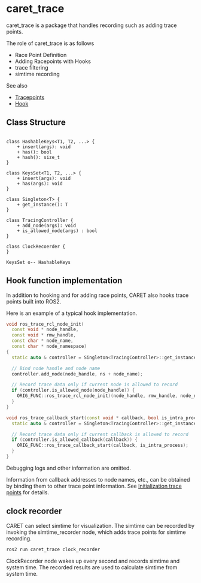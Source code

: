 # caret_trace

caret_trace is a package that handles recording such as adding trace points.

The role of caret_trace is as follows

- Race Point Definition
- Adding Racepoints with Hooks
- trace filtering
- simtime recording

See also

- [Tracepoints](../trace_points)
- [Hook](../runtime_processing/hook.md)

## Class Structure

```plantuml

class HashableKeys<T1, T2, ...> {
    + insert(args): void
    + has(): bool
    + hash(): size_t
}

class KeysSet<T1, T2, ...> {
    + insert(args): void
    + has(args): void
}

class Singleton<T> {
    + get_instance(): T
}

class TracingController {
    + add_node(args): void
    + is_allowed_node(args) : bool
}

class ClockRecoerder {
}

KeysSet o-- HashableKeys
```

## Hook function implementation

In addition to hooking and for adding race points, CARET also hooks trace points built into ROS2.

Here is an example of a typical hook implementation.

```C++
void ros_trace_rcl_node_init(
  const void * node_handle,
  const void * rmw_handle,
  const char * node_name,
  const char * node_namespace)
{
  static auto & controller = Singleton<TracingController>::get_instance();

  // Bind node handle and node name
  controller.add_node(node_handle, ns + node_name);

  // Record trace data only if current node is allowed to record
  if (controller.is_allowed_node(node_handle)) {
    ORIG_FUNC::ros_trace_rcl_node_init)(node_handle, rmw_handle, node_name, node_namespace);
  }
}

void ros_trace_callback_start(const void * callback, bool is_intra_process) {
  static auto & controller = Singleton<TracingController>::get_instance();

  // Record trace data only if current callback is allowed to record
  if (controller.is_allowed_callback(callback)) {
    ORIG_FUNC::ros_trace_callback_start(callback, is_intra_process);
  }
}
```

Debugging logs and other information are omitted.

Information from callback addresses to node names, etc., can be obtained by binding them to other trace point information.
See [Initialization trace points](../trace_points/initialization_trace_points.md) for details.

## clock recorder

CARET can select simtime for visualization.
The simtime can be recorded by invoking the simtime_recorder node, which adds trace points for simtime recording.

```bash
ros2 run caret_trace clock_recorder
```

ClockRecorder node wakes up every second and records simtime and system time.
The recorded results are used to calculate simtime from system time.
